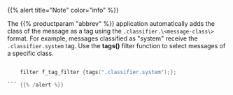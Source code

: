 ---
---
<!-- DISCLAIMER: This file is based on the syslog-ng Open Source Edition documentation https://github.com/balabit/syslog-ng-ose-guides/commit/2f4a52ee61d1ea9ad27cb4f3168b95408fddfdf2 and is used under the terms of The syslog-ng Open Source Edition Documentation License. The file has been modified by Axoflow. -->
{{% alert title="Note" color="info" %}}

The {{% productparam "abbrev" %}} application automatically adds the class of the message as a tag using the `.classifier.\<message-class\>` format. For example, messages classified as "system" receive the `.classifier.system` tag. Use the **tags()** filter function to select messages of a specific class.

```c

    filter f_tag_filter {tags(".classifier.system");};

``` {{% /alert %}}
